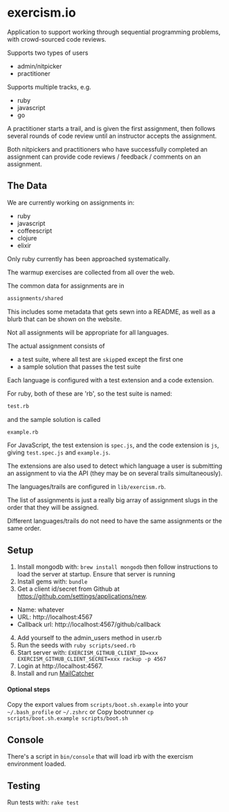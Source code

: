 # exercism.io

Application to support working through sequential programming problems, with
crowd-sourced code reviews.

Supports two types of users
- admin/nitpicker
- practitioner

Supports multiple tracks, e.g.
- ruby
- javascript
- go

A practitioner starts a trail, and is given the first assignment, then follows several rounds of code review until an instructor accepts the assignment.

Both nitpickers and practitioners who have successfully completed an assignment can provide code reviews / feedback / comments on an assignment.

## The Data

We are currently working on assignments in:

* ruby
* javascript
* coffeescript
* clojure
* elixir

Only ruby currently has been approached systematically.

The warmup exercises are collected from all over the web.

The common data for assignments are in

```bash
assignments/shared
```

This includes some metadata that gets sewn into a README, as well as a blurb that can be shown on the website.

Not all assignments will be appropriate for all languages.

The actual assignment consists of

* a test suite, where all test are `skip`ped except the first one
* a sample solution that passes the test suite

Each language is configured with a test extension and a code extension.

For ruby, both of these are 'rb', so the test suite is named:

```bash
test.rb
```

and the sample solution is called

```bash
example.rb
```

For JavaScript, the test extension is `spec.js`, and the code extension is `js`, giving `test.spec.js` and `example.js`.

The extensions are also used to detect which language a user is submitting an assignment to via the API (they may be on several trails simultaneously).

The languages/trails are configured in `lib/exercism.rb`.

The list of assignments is just a really big array of assignment slugs in the order that they will be assigned.

Different languages/trails do not need to have the same assignments or the same order.

## Setup

1. Install mongodb with: `brew install mongodb` then follow instructions to load the server at startup. Ensure that server is running
2. Install gems with: `bundle`
3. Get a client id/secret from Github at https://github.com/settings/applications/new.
  * Name: whatever
  * URL: http://localhost:4567
  * Callback url: http://localhost:4567/github/callback
4. Add yourself to the admin_users method in user.rb
5. Run the seeds with `ruby scripts/seed.rb`
6. Start server with: `EXERCISM_GITHUB_CLIENT_ID=xxx EXERCISM_GITHUB_CLIENT_SECRET=xxx rackup -p 4567`
7. Login at http://localhost:4567.
8. Install and run [MailCatcher](http://mailcatcher.me/)

#### Optional steps

Copy the export values from `scripts/boot.sh.example` into your `~/.bash_profile` or `~/.zshrc`
or
Copy bootrunner `cp scripts/boot.sh.example scripts/boot.sh`

## Console

There's a script in `bin/console` that will load irb with the exercism environment loaded.

## Testing

Run tests with: `rake test`
